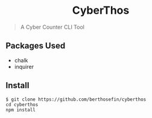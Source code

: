 <h1 align="center">
CyberThos
</h1>

> A Cyber Counter CLI Tool

## Packages Used

- chalk
- inquirer

## Install

```
$ git clone https://github.com/berthosefin/cyberthos
cd cyberthos
npm install
```
